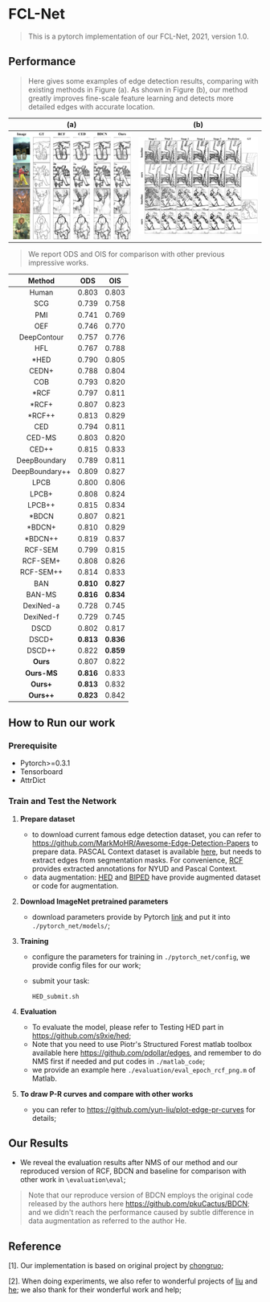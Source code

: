 # FCL-Net

> This is a pytorch implementation of our FCL-Net, 2021, version 1.0.

## Performance

>  Here gives some examples of edge detection results, comparing with existing methods in Figure (a).  As shown in Figure (b), our method greatly improves fine-scale feature learning and detects more detailed edges with accurate location.

|                (a)                 |                   (b)                    |
| :--------------------------------: | :--------------------------------------: |
| ![compare](./examples/compare.png) | ![compare](./examples/stage-compare.png) |

> We report ODS and OIS for comparison with other previous impressive works.

|   **Method**   |  **ODS**  |  **OIS**  |
| :------------: | :-------: | :-------: |
|     Human      |   0.803   |   0.803   |
|      SCG       |   0.739   |   0.758   |
|      PMI       |   0.741   |   0.769   |
|      OEF       |   0.746   |   0.770   |
|  DeepContour   |   0.757   |   0.776   |
|      HFL       |   0.767   |   0.788   |
|      *HED      |   0.790   |   0.805   |
|     CEDN+      |   0.788   |   0.804   |
|      COB       |   0.793   |   0.820   |
|      *RCF      |   0.797   |   0.811   |
|     *RCF+      |   0.807   |   0.823   |
|     *RCF++     |   0.813   |   0.829   |
|      CED       |   0.794   |   0.811   |
|     CED-MS     |   0.803   |   0.820   |
|     CED++      |   0.815   |   0.833   |
|  DeepBoundary  |   0.789   |   0.811   |
| DeepBoundary++ |   0.809   |   0.827   |
|      LPCB      |   0.800   |   0.806   |
|     LPCB+      |   0.808   |   0.824   |
|     LPCB++     |   0.815   |   0.834   |
|     *BDCN      |   0.807   |   0.821   |
|     *BDCN+     |   0.810   |   0.829   |
|    *BDCN++     |   0.819   |   0.837   |
|    RCF-SEM     |   0.799   |   0.815   |
|    RCF-SEM+    |   0.808   |   0.826   |
|   RCF-SEM++    |   0.814   |   0.833   |
|      BAN       | **0.810** | **0.827** |
|     BAN-MS     | **0.816** | **0.834** |
|   DexiNed-a    |   0.728   |   0.745   |
|   DexiNed-f    |   0.729   |   0.745   |
|      DSCD      |   0.802   |   0.817   |
|     DSCD+      | **0.813** | **0.836** |
|     DSCD++     |   0.822   | **0.859** |
|    **Ours**    |   0.807   |   0.822   |
|  **Ours-MS**   | **0.816** |   0.833   |
|   **Ours+**    | **0.813** |   0.832   |
|   **Ours++**   | **0.823** |   0.842   |



## How to Run our work

### Prerequisite

- Pytorch>=0.3.1
- Tensorboard
- AttrDict

### Train and Test the Network

1. **Prepare dataset**

   - to download current famous edge detection dataset, you can refer to https://github.com/MarkMoHR/Awesome-Edge-Detection-Papers to prepare data. PASCAL Context dataset is available [here](https://cs.stanford.edu/~roozbeh/pascal-context/), but needs to extract edges from segmentation masks. For convenience, [RCF](https://github.com/yun-liu/rcf) provides extracted annotations for NYUD and Pascal Context. 
   - data augmentation: [HED]( https://github.com/s9xie/hed)  and [BIPED]() have provide augmented dataset or code for augmentation.

2. **Download ImageNet pretrained parameters** 

   - download parameters provide by Pytorch [link](https://download.pytorch.org/models/vgg16_bn-6c64b313.pth) and put it into `./pytorch_net/models/`; 

3. **Training**

   - configure the parameters for training in `./pytorch_net/config`, we provide config files for our work; 

   - submit your task:

     ```shell
     HED_submit.sh
     ```

4. **Evaluation**

   - To evaluate the model, please refer to Testing HED part in https://github.com/s9xie/hed; 
   - Note that you need to use Piotr's Structured Forest matlab toolbox available here https://github.com/pdollar/edges, and remember to do NMS first if needed and put codes  in `./matlab_code`;
   - we provide an example here `./evaluation/eval_epoch_rcf_png.m` of Matlab.

5. **To draw P-R curves and compare with other works**

   - you can refer to https://github.com/yun-liu/plot-edge-pr-curves for details;



## Our Results

- We reveal the evaluation results after NMS of our method and our reproduced version of RCF, BDCN and baseline for comparison with other work in `\evaluation\eval`;

> Note that our reproduce version of BDCN employs the original code released by the authors here https://github.com/pkuCactus/BDCN; and we didn't reach the performance caused by subtle difference in data augmentation as referred to the author He.



## Reference

[1]. Our implementation is based on original project by [chongruo](https://github.com/chongruo/pytorch-HED);

[2]. When doing experiments, we also refer to wonderful projects of [liu](https://github.com/yun-liu/rcf) and [he](https://github.com/pkuCactus/BDCN); we also thank for their wonderful work and help;


